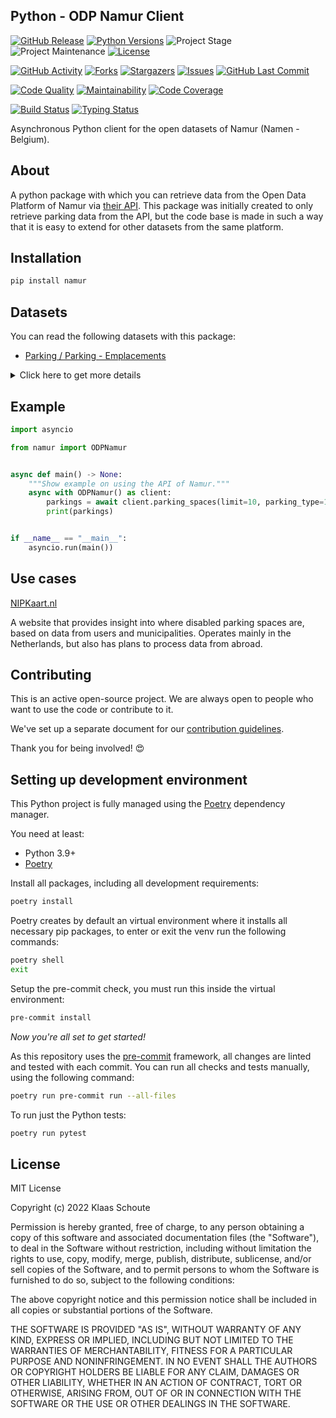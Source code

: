 ## Python - ODP Namur Client

<!-- PROJECT SHIELDS -->
[![GitHub Release][releases-shield]][releases]
[![Python Versions][python-versions-shield]][pypi]
![Project Stage][project-stage-shield]
![Project Maintenance][maintenance-shield]
[![License][license-shield]](LICENSE)

[![GitHub Activity][commits-shield]][commits-url]
[![Forks][forks-shield]][forks-url]
[![Stargazers][stars-shield]][stars-url]
[![Issues][issues-shield]][issues-url]
[![GitHub Last Commit][last-commit-shield]][commits-url]

[![Code Quality][code-quality-shield]][code-quality]
[![Maintainability][maintainability-shield]][maintainability-url]
[![Code Coverage][codecov-shield]][codecov-url]

[![Build Status][build-shield]][build-url]
[![Typing Status][typing-shield]][typing-url]

Asynchronous Python client for the open datasets of Namur (Namen - Belgium).

## About

A python package with which you can retrieve data from the Open Data Platform of Namur via [their API][api]. This package was initially created to only retrieve parking data from the API, but the code base is made in such a way that it is easy to extend for other datasets from the same platform.

## Installation

```bash
pip install namur
```

## Datasets

You can read the following datasets with this package:

- [Parking / Parking - Emplacements][parking]

<details>
    <summary>Click here to get more details</summary>

### Parking spaces

You can use the following parameters in your request:

- **limit** (default: 10) - How many results you want to retrieve.
- **parking_type** (default: 1) - See the list below to find the corresponding number.

| parking_type | number | counter |
| :----------- | :----: | :-----: |
| Place normale | 1 | Too much |
| Devant accès/garage | 2 | 5540 |
| PMR | 3 | 305 |
| Dépose-minute | 4 | 195 |
| Livraison | 5 | 80 |
| Police | 6 | 72 |
| Taxi | 7 | 30 |
| Car-sharing | 8 | 25 |
| Recyclage | 9 | 25 |
| Car | 10 | 11 |
| Bus scolaire | 11 | 6 |
| Borne électrique | 12 | 2 |
| Réservé | 13 | 1 |

You get the following output data back with this python package:

| Variable | Type | Description |
| :------- | :--- | :---------- |
| `spot_id` | string | The id of the parking spot |
| `parking_type` | string | The type of parking of the parking spot |
| `street` | string | The street name where this parking spot is located |
| `longitude` | float | The longitude of the parking spot |
| `latitude` | float | The latitude of the parking spot |
| `created_at` | datetime | When this parking spot was created in the dataset |
| `updated_at` | datetime | When this parking spot was updated in the dataset |
</details>

## Example

```python
import asyncio

from namur import ODPNamur


async def main() -> None:
    """Show example on using the API of Namur."""
    async with ODPNamur() as client:
        parkings = await client.parking_spaces(limit=10, parking_type=1)
        print(parkings)


if __name__ == "__main__":
    asyncio.run(main())
```

## Use cases

[NIPKaart.nl][nipkaart]

A website that provides insight into where disabled parking spaces are, based
on data from users and municipalities. Operates mainly in the Netherlands, but
also has plans to process data from abroad.

## Contributing

This is an active open-source project. We are always open to people who want to
use the code or contribute to it.

We've set up a separate document for our
[contribution guidelines](CONTRIBUTING.md).

Thank you for being involved! :heart_eyes:

## Setting up development environment

This Python project is fully managed using the [Poetry][poetry] dependency
manager.

You need at least:

- Python 3.9+
- [Poetry][poetry-install]

Install all packages, including all development requirements:

```bash
poetry install
```

Poetry creates by default an virtual environment where it installs all
necessary pip packages, to enter or exit the venv run the following commands:

```bash
poetry shell
exit
```

Setup the pre-commit check, you must run this inside the virtual environment:

```bash
pre-commit install
```

*Now you're all set to get started!*

As this repository uses the [pre-commit][pre-commit] framework, all changes
are linted and tested with each commit. You can run all checks and tests
manually, using the following command:

```bash
poetry run pre-commit run --all-files
```

To run just the Python tests:

```bash
poetry run pytest
```

## License

MIT License

Copyright (c) 2022 Klaas Schoute

Permission is hereby granted, free of charge, to any person obtaining a copy
of this software and associated documentation files (the "Software"), to deal
in the Software without restriction, including without limitation the rights
to use, copy, modify, merge, publish, distribute, sublicense, and/or sell
copies of the Software, and to permit persons to whom the Software is
furnished to do so, subject to the following conditions:

The above copyright notice and this permission notice shall be included in all
copies or substantial portions of the Software.

THE SOFTWARE IS PROVIDED "AS IS", WITHOUT WARRANTY OF ANY KIND, EXPRESS OR
IMPLIED, INCLUDING BUT NOT LIMITED TO THE WARRANTIES OF MERCHANTABILITY,
FITNESS FOR A PARTICULAR PURPOSE AND NONINFRINGEMENT. IN NO EVENT SHALL THE
AUTHORS OR COPYRIGHT HOLDERS BE LIABLE FOR ANY CLAIM, DAMAGES OR OTHER
LIABILITY, WHETHER IN AN ACTION OF CONTRACT, TORT OR OTHERWISE, ARISING FROM,
OUT OF OR IN CONNECTION WITH THE SOFTWARE OR THE USE OR OTHER DEALINGS IN THE
SOFTWARE.

[api]: https://data.namur.be/
[parking]: https://data.namur.be/explore/dataset/namur-parking-emplacements
[nipkaart]: https://www.nipkaart.nl

<!-- MARKDOWN LINKS & IMAGES -->
[build-shield]: https://github.com/klaasnicolaas/python-namur/actions/workflows/tests.yaml/badge.svg
[build-url]: https://github.com/klaasnicolaas/python-namur/actions/workflows/tests.yaml
[code-quality-shield]: https://img.shields.io/lgtm/grade/python/g/klaasnicolaas/python-namur.svg?logo=lgtm&logoWidth=18
[code-quality]: https://lgtm.com/projects/g/klaasnicolaas/python-namur/context:python
[commits-shield]: https://img.shields.io/github/commit-activity/y/klaasnicolaas/python-namur.svg
[commits-url]: https://github.com/klaasnicolaas/python-namur/commits/main
[codecov-shield]: https://codecov.io/gh/klaasnicolaas/python-namur/branch/main/graph/badge.svg?token=AMVI2EVPR0
[codecov-url]: https://codecov.io/gh/klaasnicolaas/python-namur
[forks-shield]: https://img.shields.io/github/forks/klaasnicolaas/python-namur.svg
[forks-url]: https://github.com/klaasnicolaas/python-namur/network/members
[issues-shield]: https://img.shields.io/github/issues/klaasnicolaas/python-namur.svg
[issues-url]: https://github.com/klaasnicolaas/python-namur/issues
[license-shield]: https://img.shields.io/github/license/klaasnicolaas/python-namur.svg
[last-commit-shield]: https://img.shields.io/github/last-commit/klaasnicolaas/python-namur.svg
[maintenance-shield]: https://img.shields.io/maintenance/yes/2022.svg
[maintainability-shield]: https://api.codeclimate.com/v1/badges/4beb1bcd3473c5344432/maintainability
[maintainability-url]: https://codeclimate.com/github/klaasnicolaas/python-namur/maintainability
[project-stage-shield]: https://img.shields.io/badge/project%20stage-experimental-yellow.svg
[pypi]: https://pypi.org/project/namur/
[python-versions-shield]: https://img.shields.io/pypi/pyversions/namur
[typing-shield]: https://github.com/klaasnicolaas/python-namur/actions/workflows/typing.yaml/badge.svg
[typing-url]: https://github.com/klaasnicolaas/python-namur/actions/workflows/typing.yaml
[releases-shield]: https://img.shields.io/github/release/klaasnicolaas/python-namur.svg
[releases]: https://github.com/klaasnicolaas/python-namur/releases
[stars-shield]: https://img.shields.io/github/stars/klaasnicolaas/python-namur.svg
[stars-url]: https://github.com/klaasnicolaas/python-namur/stargazers

[poetry-install]: https://python-poetry.org/docs/#installation
[poetry]: https://python-poetry.org
[pre-commit]: https://pre-commit.com
